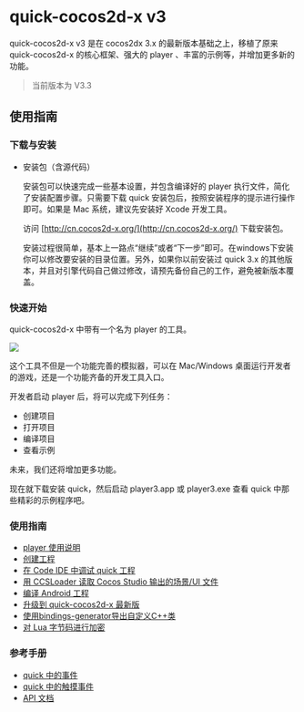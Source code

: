 
quick-cocos2d-x v3
==================

quick-cocos2d-x v3 是在 cocos2dx 3.x 的最新版本基础之上，移植了原来 quick-cocos2d-x 的核心框架、强大的 player 、丰富的示例等，并增加更多新的功能。

> 当前版本为 V3.3

## 使用指南

### 下载与安装

-   安装包（含源代码）
    
    安装包可以快速完成一些基本设置，并包含编译好的 player 执行文件，简化了安装配置步骤。只需要下载 quick 安装包后，按照安装程序的提示进行操作即可。如果是 Mac 系统，建议先安装好 Xcode 开发工具。

    访问 [http://cn.cocos2d-x.org/](http://cn.cocos2d-x.org/) 下载安装包。

    安装过程很简单，基本上一路点“继续”或者“下一步”即可。在windows下安装你可以修改要安装的目录位置。另外，如果你以前安装过 quick 3.x 的其他版本，并且对引擎代码自己做过修改，请预先备份自己的工作，避免被新版本覆盖。
    
### 快速开始

quick-cocos2d-x 中带有一个名为 player 的工具。

![](docs/res/player.png)

这个工具不但是一个功能完善的模拟器，可以在 Mac/Windows 桌面运行开发者的游戏，还是一个功能齐备的开发工具入口。

开发者启动 player 后，将可以完成下列任务：

-   创建项目
-   打开项目
-   编译项目
-   查看示例

未来，我们还将增加更多功能。

现在就下载安装 quick，然后启动 player3.app 或 player3.exe 查看 quick 中那些精彩的示例程序吧。

### 使用指南

-    [player 使用说明](docs/howto/player-user-manual/zh.md)
-    [创建工程](docs/howto/create-project/zh.md)
-    [在 Code IDE 中调试 quick 工程](docs/howto/use-codeide/zh.md)
-    [用 CCSLoader 读取 Cocos Studio 输出的场景/UI 文件](docs/howto/use-ccsloader/zh.md)
-    [编译 Android 工程](docs/howto/compile-android/zh.md)
-    [升级到 quick-cocos2d-x 最新版](docs/howto/upgrade/zh.md)
-    [使用bindings-generator导出自定义C++类](docs/howto/use-bindings-generator/zh.md)
-    [对 Lua 字节码进行加密](docs/howto/encrypt-lua-code/zh.md)

### 参考手册

-    [quick 中的事件](docs/manual/events/zh.md)
-    [quick 中的触摸事件](docs/manual/touch-events/zh.md)
-    [API 文档](docs/api/index.html)

